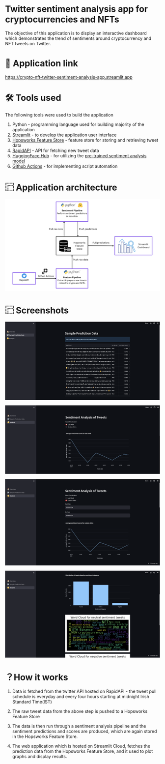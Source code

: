 # Twitter sentiment analysis app for cryptocurrencies and NFTs

The objective of this application is to display an interactive dashboard which demonstrates the trend of sentiments around cryptocurrency and NFT tweets on Twitter.

# 🔗 Application link

https://crypto-nft-twitter-sentiment-analysis-app.streamlit.app

# 🛠️ Tools used

The following tools were used to build the application

1. Python - programming language used for building majority of the application
2. [Streamlit](https://streamlit.io) - to develop the application user interface
3. [Hopsworks Feature Store](https://www.hopsworks.ai) - feature store for storing and retrieving tweet data
4. [RapidAPI](https://rapidapi.com/Glavier/api/twitter135/) - API for fetching new tweet data
5. [HuggingFace Hub](https://huggingface.co/models) - for utilizing the [pre-trained sentiment analysis model](https://huggingface.co/finiteautomata/bertweet-base-sentiment-analysis)
6. [Github Actions](https://github.com/features/actions) - for implementing script automation

# ⿸ Application architecture

![Project Architecture](https://github.com/abheeeshekdutta/crypto-nft-twitter-sentiment-analysis-app/blob/main/assets/project_architecture.png)

# ⿸ Screenshots

![Sample predictions](assets/sample_predictions.png)

![Trend Analysis - Previous week](assets/trend_analysis_last_week.png)

![Trend Analysis - Custom dates](assets/trend_analysis_custom.png)

![Sentiment distribution and word cloud](assets/sentiment_distri_and_wc.png)

# ？How it works

1. Data is fetched from the twitter API hosted on RapidAPI - the tweet pull schedule is everyday and every four hours starting at midnight Irish Standard Time(IST)

2. The raw tweet data from the above step is pushed to a Hopsworks Feature Store

3. The data is then run through a sentiment analysis pipeline and the sentiment predictions and scores are produced, which are again stored in the Hopsworks Feature Store.

4. The web application which is hosted on Streamlit Cloud, fetches the prediction data from the Hopsworks Feature Store, and it used to plot graphs and display results.
